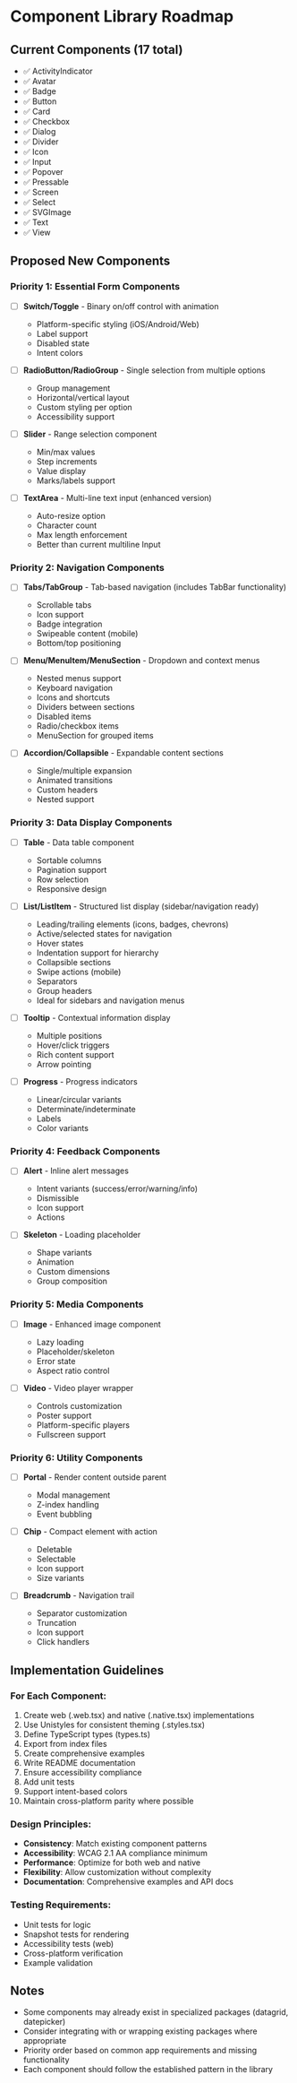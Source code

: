 # Component Library Roadmap

## Current Components (17 total)
- ✅ ActivityIndicator
- ✅ Avatar
- ✅ Badge
- ✅ Button
- ✅ Card
- ✅ Checkbox
- ✅ Dialog
- ✅ Divider
- ✅ Icon
- ✅ Input
- ✅ Popover
- ✅ Pressable
- ✅ Screen
- ✅ Select
- ✅ SVGImage
- ✅ Text
- ✅ View

## Proposed New Components

### Priority 1: Essential Form Components
- [ ] **Switch/Toggle** - Binary on/off control with animation
  - Platform-specific styling (iOS/Android/Web)
  - Label support
  - Disabled state
  - Intent colors

- [ ] **RadioButton/RadioGroup** - Single selection from multiple options
  - Group management
  - Horizontal/vertical layout
  - Custom styling per option
  - Accessibility support

- [ ] **Slider** - Range selection component
  - Min/max values
  - Step increments
  - Value display
  - Marks/labels support

- [ ] **TextArea** - Multi-line text input (enhanced version)
  - Auto-resize option
  - Character count
  - Max length enforcement
  - Better than current multiline Input

### Priority 2: Navigation Components
- [ ] **Tabs/TabGroup** - Tab-based navigation (includes TabBar functionality)
  - Scrollable tabs
  - Icon support
  - Badge integration
  - Swipeable content (mobile)
  - Bottom/top positioning

- [ ] **Menu/MenuItem/MenuSection** - Dropdown and context menus
  - Nested menus support
  - Keyboard navigation
  - Icons and shortcuts
  - Dividers between sections
  - Disabled items
  - Radio/checkbox items
  - MenuSection for grouped items

- [ ] **Accordion/Collapsible** - Expandable content sections
  - Single/multiple expansion
  - Animated transitions
  - Custom headers
  - Nested support

### Priority 3: Data Display Components
- [ ] **Table** - Data table component
  - Sortable columns
  - Pagination support
  - Row selection
  - Responsive design

- [ ] **List/ListItem** - Structured list display (sidebar/navigation ready)
  - Leading/trailing elements (icons, badges, chevrons)
  - Active/selected states for navigation
  - Hover states
  - Indentation support for hierarchy
  - Collapsible sections
  - Swipe actions (mobile)
  - Separators
  - Group headers
  - Ideal for sidebars and navigation menus

- [ ] **Tooltip** - Contextual information display
  - Multiple positions
  - Hover/click triggers
  - Rich content support
  - Arrow pointing

- [ ] **Progress** - Progress indicators
  - Linear/circular variants
  - Determinate/indeterminate
  - Labels
  - Color variants

### Priority 4: Feedback Components
- [ ] **Alert** - Inline alert messages
  - Intent variants (success/error/warning/info)
  - Dismissible
  - Icon support
  - Actions

- [ ] **Skeleton** - Loading placeholder
  - Shape variants
  - Animation
  - Custom dimensions
  - Group composition

### Priority 5: Media Components
- [ ] **Image** - Enhanced image component
  - Lazy loading
  - Placeholder/skeleton
  - Error state
  - Aspect ratio control

- [ ] **Video** - Video player wrapper
  - Controls customization
  - Poster support
  - Platform-specific players
  - Fullscreen support

### Priority 6: Utility Components
- [ ] **Portal** - Render content outside parent
  - Modal management
  - Z-index handling
  - Event bubbling

- [ ] **Chip** - Compact element with action
  - Deletable
  - Selectable
  - Icon support
  - Size variants

- [ ] **Breadcrumb** - Navigation trail
  - Separator customization
  - Truncation
  - Icon support
  - Click handlers

## Implementation Guidelines

### For Each Component:
1. Create web (.web.tsx) and native (.native.tsx) implementations
2. Use Unistyles for consistent theming (.styles.tsx)
3. Define TypeScript types (types.ts)
4. Export from index files
5. Create comprehensive examples
6. Write README documentation
7. Ensure accessibility compliance
8. Add unit tests
9. Support intent-based colors
10. Maintain cross-platform parity where possible

### Design Principles:
- **Consistency**: Match existing component patterns
- **Accessibility**: WCAG 2.1 AA compliance minimum
- **Performance**: Optimize for both web and native
- **Flexibility**: Allow customization without complexity
- **Documentation**: Comprehensive examples and API docs

### Testing Requirements:
- Unit tests for logic
- Snapshot tests for rendering
- Accessibility tests (web)
- Cross-platform verification
- Example validation

## Notes

- Some components may already exist in specialized packages (datagrid, datepicker)
- Consider integrating with or wrapping existing packages where appropriate
- Priority order based on common app requirements and missing functionality
- Each component should follow the established pattern in the library